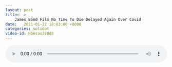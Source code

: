 ```yaml
---
layout: post
title:  >
    James Bond Film No Time To Die Delayed Again Over Covid
date:   2021-01-22 18:03:00 +0000
categories: solidot
video-id: HbesaoJEUd8
---
```


<audio src="/assets/c9486b8d3b403c7db27251503eb7078c.mp3" style="width: 100%;" controls></audio>

